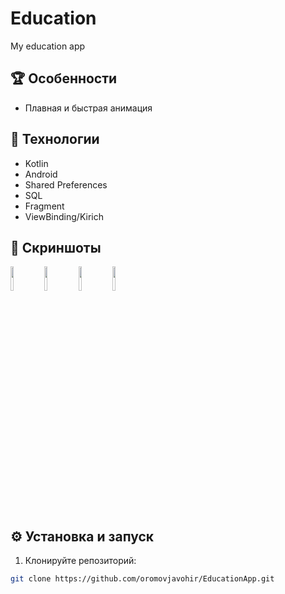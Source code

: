 # Education

My education app

## 🏆 Особенности

- Плавная и быстрая анимация

## 🚀 Технологии

- Kotlin
- Android
- Shared Preferences
- SQL
- Fragment
- ViewBinding/Kirich

## 📸 Скриншоты

<p float="left">
  <img src="https://drive.google.com/uc?export=view&id=1Or-93Tm8dVncb1kMNjVgEm0p2IuS45bA" width="10%" />
  <img src="https://drive.google.com/uc?export=view&id=1JomT9w8CIgUe46LP4LKrj5BdU4kc9vIs" width="10%" />
  <img src="https://drive.google.com/uc?export=view&id=1VbdcFP8hvHvYfx_7PMSlDi9kdViO7hfH" width="10%" />
  <img src="https://drive.google.com/uc?export=view&id=1pvlyve2anMXxUskdq_Y8p6ipDDMOy_xo" width="10%" />
</p>

## ⚙️ Установка и запуск

1. Клонируйте репозиторий:

```bash
git clone https://github.com/oromovjavohir/EducationApp.git
